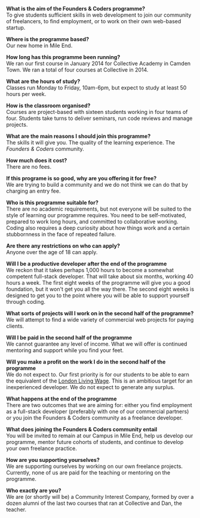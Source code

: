 
**What is the aim of the Founders & Coders programme?**    
To give students sufficient skills in web development to join our community of freelancers, to find employment, or to work on their own web-based startup.

**Where is the programme based?**    
Our new home in Mile End.

**How long has this programme been running?**    
We ran our first course in January 2014 for Collective Academy in Camden Town. We ran a total of four courses at Collective in 2014.

**What are the hours of study?**    
Classes run Monday to Friday, 10am-6pm, but expect to study at least 50 hours per week.

**How is the classroom organised?**    
Courses are project-based with sixteen students working in four teams of four. Students take turns to deliver seminars, run code reviews and manage projects.

**What are the main reasons I should join this programme?**    
The skills it will give you. The quality of the learning experience. The *Founders & Coders* community.

**How much does it cost?**  
There are no fees.

**If this programe is so good, why are you offering it for free?**    
We are trying to build a community and we do not think we can do that by charging an entry fee.

**Who is this programme suitable for?**  
There are no academic requirements, but not everyone will be suited to the style of learning our programme requires. You need to be self-motivated, prepared to work long hours, and committed to collaborative working. Coding also requires a deep curiosity about how things work and a certain stubbornness in the face of repeated failure.

**Are there any restrictions on who can apply?**  
Anyone over the age of 18 can apply.

**Will I be a productive developer after the end of the programme**    
We reckon that it takes perhaps 1,000 hours to become a somewhat competent full-stack developer. That will take about six months, working 40 hours a week. The first eight weeks of the programme will give you a good foundation, but it won't get you all the way there. The second eight weeks is designed to get you to the point where you will be able to support yourself through coding.

**What sorts of projects will I work on in the second half of the programme?**    
We will attempt to find a wide variety of commercial web projects for paying clients. 

**Will I be paid in the second half of the programme**    
We cannot guarantee any level of income. What we will offer is continued mentoring and support while you find your feet.

**Will you make a profit on the work I do in the second half of the programme**    
We do not expect to. Our first priority is for our students to be able to earn the equivalent of the [London Living Wage](http://www.livingwage.org.uk/). This is an ambitious target for an inexperienced developer. We do not expect to generate any surplus.

**What happens at the end of the programme**  
There are two outcomes that we are aiming for: either you find employment as a full-stack developer (preferably with one of our commercial partners) or you join the Founders & Coders community as a freelance developer. 

**What does joining the Founders & Coders community entail**    
You will be invited to remain at our Campus in Mile End, help us develop our programme, mentor future cohorts of students, and continue to develop your own freelance practice. 

**How are you supporting yourselves?**    
We are supporting ourselves by working on our own freelance projects. Currently, none of us are paid for the teaching or mentoring on the programme.

**Who exactly are you?**    
We are (or shortly will be) a Community Interest Company, formed by over a dozen alumni of the last two courses that ran at Collective and Dan, the teacher. 


